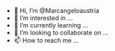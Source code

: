 - 👋 Hi, I’m @Marcangeloaustria
- 👀 I’m interested in ...
- 🌱 I’m currently learning ...
- 💞️ I’m looking to collaborate on ...
- 📫 How to reach me ...

<!---
Marcangeloaustria/Marcangeloaustria is a ✨ special ✨ repository because its `README.md` (this file) appears on your GitHub profile.
You can click the Preview link to take a look at your changes.
--->
